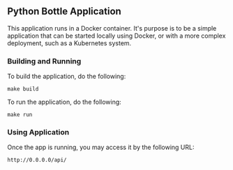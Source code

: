 ## Python Bottle Application
This application runs in a Docker container. It's purpose is to be a simple application that can be started locally using Docker, or with a more complex deployment, such as a Kubernetes system.

### Building and Running
To build the application, do the following:

`make build`

To run the application, do the following:

`make run`

### Using Application
Once the app is running, you may access it by the following URL:

`http://0.0.0.0/api/`
